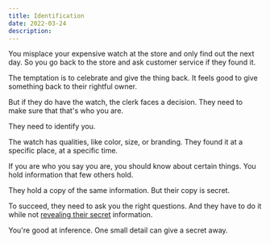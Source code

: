 ```yaml
---
title: Identification
date: 2022-03-24
description: 
---
```


You misplace your expensive watch at the store and only find out the next day. So you go back to the store and ask customer service if they found it.

The temptation is to celebrate and give the thing back. It feels good to give something back to their rightful owner. 

But if they do have the watch, the clerk faces a decision. They need to make sure that that's who you are. 

They need to identify you.

The watch has qualities, like color, size, or branding. They found it at a specific place, at a specific time. 

If you are who you say you are, you should know about certain things. You hold information that few others hold.

They hold a copy of the same information. But their copy is secret.

To succeed, they need to ask you the right questions. And they have to do it while not [revealing their secret](see-equals-equals-download) information.

You're good at inference. One small detail can give a secret away.

<!-- They can ask you to describe the watch, or the circumstances of the loss. -->
<!-- They could have than one lost watch.  -->
<!-- The clerk in this example has to do this without revealing anything. -->
